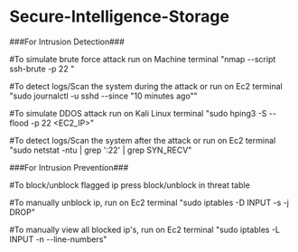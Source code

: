 # Secure-Intelligence-Storage

###For Intrusion Detection###

#To simulate brute force attack run on Machine terminal "nmap --script ssh-brute -p 22 <Ec2 IP>"

#To detect logs/Scan the system during the attack or run on Ec2 terminal "sudo journalctl -u sshd --since "10 minutes ago""


#To simulate DDOS attack run on Kali Linux terminal "sudo hping3 -S --flood -p 22 <EC2_IP>"

#To detect logs/Scan the system after the attack or run on Ec2 terminal "sudo netstat -ntu | grep ':22' | grep SYN_RECV"


###For Intrusion Prevention###

#To block/unblock flagged ip press block/unblock in threat table

#To manually unblock ip, run on Ec2 terminal "sudo iptables -D INPUT -s <IP> -j DROP" 


#To manually view all blocked ip's, run on Ec2 terminal "sudo iptables -L INPUT -n --line-numbers"
